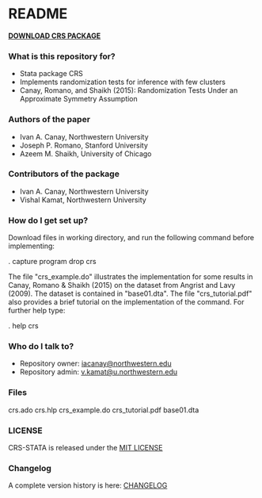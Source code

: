 # README #

[**DOWNLOAD CRS PACKAGE**](https://bitbucket.org/iacanay/crs-stata/get/HEAD.zip)

### What is this repository for? ###

* Stata package CRS
* Implements randomization tests for inference with few clusters
* Canay, Romano, and Shaikh (2015): Randomization Tests Under an Approximate Symmetry Assumption

### Authors of the paper ###
* Ivan A. Canay, Northwestern University
* Joseph P. Romano, Stanford University
* Azeem M. Shaikh, University of Chicago

### Contributors of the package ###
* Ivan A. Canay, Northwestern University
* Vishal Kamat, Northwestern University 

### How do I get set up? ###

 Download files in working directory, and run the following command before implementing:
 
  . capture program drop crs

 The file "crs_example.do" illustrates the implementation for some 
 results in Canay, Romano & Shaikh (2015) on the dataset from 
 Angrist and Lavy (2009). The dataset is contained in "base01.dta". 
 The file "crs_tutorial.pdf" also provides a brief tutorial on the 
 implementation of the command. For further help type:

 . help crs

### Who do I talk to? ###

* Repository owner: <iacanay@northwestern.edu>
* Repository admin: <v.kamat@u.northwestern.edu>

### Files ###

crs.ado
crs.hlp
crs_example.do
crs_tutorial.pdf
base01.dta

### LICENSE

CRS-STATA is released under the [MIT LICENSE](https://bitbucket.org/iacanay/crs-stata/raw/master/LICENSE)

### Changelog 

A complete version history is here: [CHANGELOG](https://bitbucket.org/iacanay/crs-stata/wiki/Home)